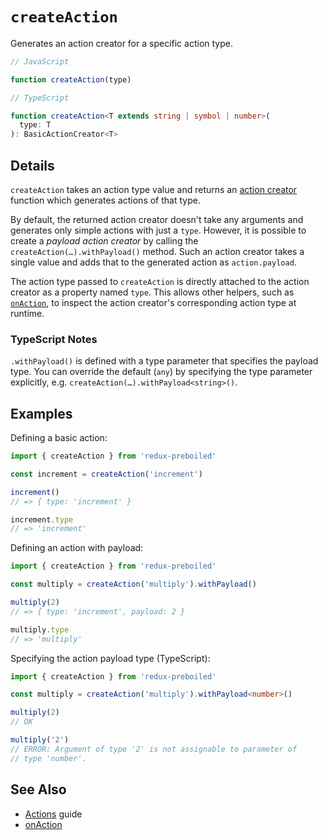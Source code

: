 # `createAction`

Generates an action creator for a specific action type.

```js
// JavaScript

function createAction(type)
```

```ts
// TypeScript

function createAction<T extends string | symbol | number>(
  type: T
): BasicActionCreator<T>
```

## Details

`createAction` takes an action type value and returns an [action
creator][redux-action-creators] function which generates actions of that type.

By default, the returned action creator doesn't take any arguments and
generates only simple actions with just a `type`. However, it is possible to
create a *payload action creator* by calling the
`createAction(…).withPayload()` method. Such an action creator takes a single
value and adds that to the generated action as `action.payload`.

The action type passed to `createAction` is directly attached to the action
creator as a property named `type`. This allows other helpers, such as
[`onAction`](./onAction.md), to inspect the action creator's corresponding
action type at runtime.

### TypeScript Notes

`.withPayload()` is defined with a type parameter that specifies the payload
type. You can override the default (`any`) by specifying the type parameter
explicitly, e.g. `createAction(…).withPayload<string>()`.

## Examples

Defining a basic action:

```js
import { createAction } from 'redux-preboiled'

const increment = createAction('increment')

increment()
// => { type: 'increment' }

increment.type
// => 'increment'
```

Defining an action with payload:

```js
import { createAction } from 'redux-preboiled'

const multiply = createAction('multiply').withPayload()

multiply(2)
// => { type: 'increment', payload: 2 }

multiply.type
// => 'multiply'
```

Specifying the action payload type (TypeScript):

```ts
import { createAction } from 'redux-preboiled'

const multiply = createAction('multiply').withPayload<number>()

multiply(2)
// OK

multiply('2')
// ERROR: Argument of type '2' is not assignable to parameter of
// type 'number'.
```

## See Also

- [Actions](../guides/actions.md) guide
- [onAction](./onAction.md)

[redux-action-creators]: https://redux.js.org/basics/actions#action-creators
